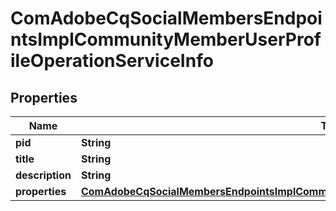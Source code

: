 

# ComAdobeCqSocialMembersEndpointsImplCommunityMemberUserProfileOperationServiceInfo

## Properties

Name | Type | Description | Notes
------------ | ------------- | ------------- | -------------
**pid** | **String** |  |  [optional]
**title** | **String** |  |  [optional]
**description** | **String** |  |  [optional]
**properties** | [**ComAdobeCqSocialMembersEndpointsImplCommunityMemberUserProfileOperationServiceProperties**](ComAdobeCqSocialMembersEndpointsImplCommunityMemberUserProfileOperationServiceProperties.md) |  |  [optional]



